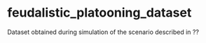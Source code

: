 # feudalistic_platooning_dataset

Dataset obtained during simulation of the scenario described in ??
